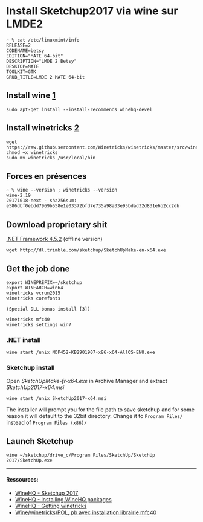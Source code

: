 # Install Sketchup2017 via wine sur LMDE2
```
~ % cat /etc/linuxmint/info
RELEASE=2
CODENAME=betsy
EDITION="MATE 64-bit"
DESCRIPTION="LMDE 2 Betsy"
DESKTOP=MATE
TOOLKIT=GTK
GRUB_TITLE=LMDE 2 MATE 64-bit
```
## Install wine [1]
`sudo apt-get install --install-recommends winehq-devel`

## Install winetricks [2]
```
wget https://raw.githubusercontent.com/Winetricks/winetricks/master/src/winetricks
chmod +x winetricks
sudo mv winetricks /usr/local/bin
```
## Forces en présences
```
~ % wine --version ; winetricks --version
wine-2.19
20171018-next - sha256sum: e586dbf0ebdd7969b558e1e03372bfd7e735a98a33e95bdad32d831e6b2cc2db
```
## Download proprietary shit

[.NET Framework 4.5.2](https://www.microsoft.com/en-us/download/details.aspx?id=42642) (offline version)

`wget http://dl.trimble.com/sketchup/SketchUpMake-en-x64.exe`

## Get the job done
```
export WINEPREFIX=~/sketchup
export WINEARCH=win64
winetricks vcrun2015
winetricks corefonts

(Special DLL bonus install [3])

winetricks mfc40
winetricks settings win7
```
### .NET install
`wine start /unix NDP452-KB2901907-x86-x64-AllOS-ENU.exe`

### Sketchup install
Open _SketchUpMake-fr-x64.exe_ in Archive Manager and extract _SketchUp2017-x64.msi_

`wine start /unix SketchUp2017-x64.msi`

The installer will prompt you for the file path to save sketchup and for some reason it will default to the 32bit directory. Change it to `Program Files/` instead of `Program Files (x86)/`

## Launch Sketchup
`wine ~/sketchup/drive_c/Program Files/SketchUp/SketchUp 2017/SketchUp.exe`
_ _ _

[1]: https://wiki.winehq.org/Debian "WineHQ - Installing WineHQ packages"
[2]: https://wiki.winehq.org/Winetricks#Getting_winetricks "WineHQ - Getting winetricks"
[3]: https://forum.ubuntu-fr.org/viewtopic.php?id=1967291 "Wine/winetricks/POL, pb avec installation librairie mfc40"

#### Ressources:

* [WineHQ - Sketchup 2017](https://appdb.winehq.org/objectManager.php?sClass=version&iId=34500)
* [WineHQ - Installing WineHQ packages](https://wiki.winehq.org/Debian)
* [WineHQ - Getting winetricks](https://wiki.winehq.org/Winetricks#Getting_winetricks)
* [Wine/winetricks/POL, pb avec installation librairie mfc40](https://forum.ubuntu-fr.org/viewtopic.php?id=1967291)

